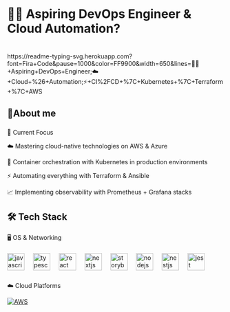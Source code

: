 <h1 align="left">👨‍💻 Aspiring DevOps Engineer & Cloud Automation?</h1>

#

<p align="left">https://readme-typing-svg.herokuapp.com?font=Fira+Code&pause=1000&color=FF9900&width=650&lines=👨‍💻+Aspiring+DevOps+Engineer;☁️+Cloud+%26+Automation;⚡+CI%2FCD+%7C+Kubernetes+%7C+Terraform+%7C+AWS</p>

##

<h2 align="left"> 🌟About me</h2>

###

<p align="left"> 🔭 Current Focus

☁️ Mastering cloud-native technologies on AWS & Azure

🐳 Container orchestration with Kubernetes in production environments

⚡ Automating everything with Terraform & Ansible

📈 Implementing observability with Prometheus + Grafana stacks</p>

###

<h2 align="left">🛠️ Tech Stack</h2>
🖥️ OS & Networking

###

<div align="left">
  <img src="https://cdn.jsdelivr.net/gh/devicons/devicon/icons/javascript/javascript-original.svg" height="40" alt="javascript logo"  />
  <img width="12" />
  <img src="https://cdn.jsdelivr.net/gh/devicons/devicon/icons/typescript/typescript-original.svg" height="40" alt="typescript logo"  />
  <img width="12" />
  <img src="https://cdn.jsdelivr.net/gh/devicons/devicon/icons/react/react-original.svg" height="40" alt="react logo"  />
  <img width="12" />
  <img src="https://cdn.jsdelivr.net/gh/devicons/devicon/icons/nextjs/nextjs-original.svg" height="40" alt="nextjs logo"  />
  <img width="12" />
  <img src="https://cdn.jsdelivr.net/gh/devicons/devicon/icons/storybook/storybook-original.svg" height="40" alt="storybook logo"  />
  <img width="12" />
  <img src="https://cdn.jsdelivr.net/gh/devicons/devicon/icons/nodejs/nodejs-original.svg" height="40" alt="nodejs logo"  />
  <img width="12" />
  <img src="https://cdn.jsdelivr.net/gh/devicons/devicon/icons/nestjs/nestjs-original.svg" height="40" alt="nestjs logo"  />
  <img width="12" />
  <img src="https://cdn.jsdelivr.net/gh/devicons/devicon/icons/jest/jest-plain.svg" height="40" alt="jest logo"  />
</div>

###

:cloud: Cloud Platforms 

[![AWS](https://camo.githubusercontent.com/ed142852f9672b9a22ef25a18af69685709426dea53f7e5f7c9b3c5343c16e6f/68747470733a2f2f696d672e736869656c64732e696f2f62616467652f4157532d4646393930303f7374796c653d666f722d7468652d6261646765266c6f676f3d616d617a6f6e617773266c6f676f436f6c6f723d7768697465)](https://aws.amazon.com)

